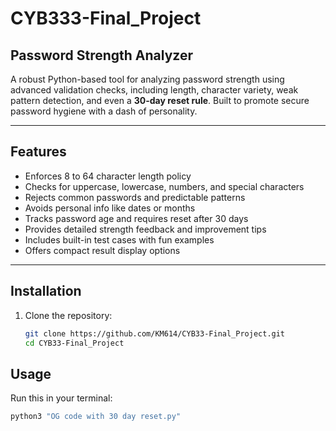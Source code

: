 # CYB333-Final_Project

## Password Strength Analyzer

A robust Python-based tool for analyzing password strength using advanced validation checks, including length, character variety, weak pattern detection, and even a **30-day reset rule**. Built to promote secure password hygiene with a dash of personality.

---

## Features

- Enforces 8 to 64 character length policy  
- Checks for uppercase, lowercase, numbers, and special characters  
- Rejects common passwords and predictable patterns  
- Avoids personal info like dates or months  
- Tracks password age and requires reset after 30 days  
- Provides detailed strength feedback and improvement tips  
- Includes built-in test cases with fun examples  
- Offers compact result display options  

---

## Installation

1. Clone the repository:
   ```bash
   git clone https://github.com/KM614/CYB33-Final_Project.git
   cd CYB33-Final_Project
   
## Usage

Run this in your terminal:

```bash
python3 "OG code with 30 day reset.py"

    
